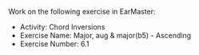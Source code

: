 Work on the following exercise in EarMaster:
- Activity: Chord Inversions
- Exercise Name: Major, aug & major(b5) - Ascending
- Exercise Number: 6.1

